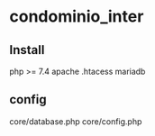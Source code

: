 # condominio_inter

## Install
php >= 7.4
apache
.htacess
mariadb

## config

core/database.php
core/config.php
